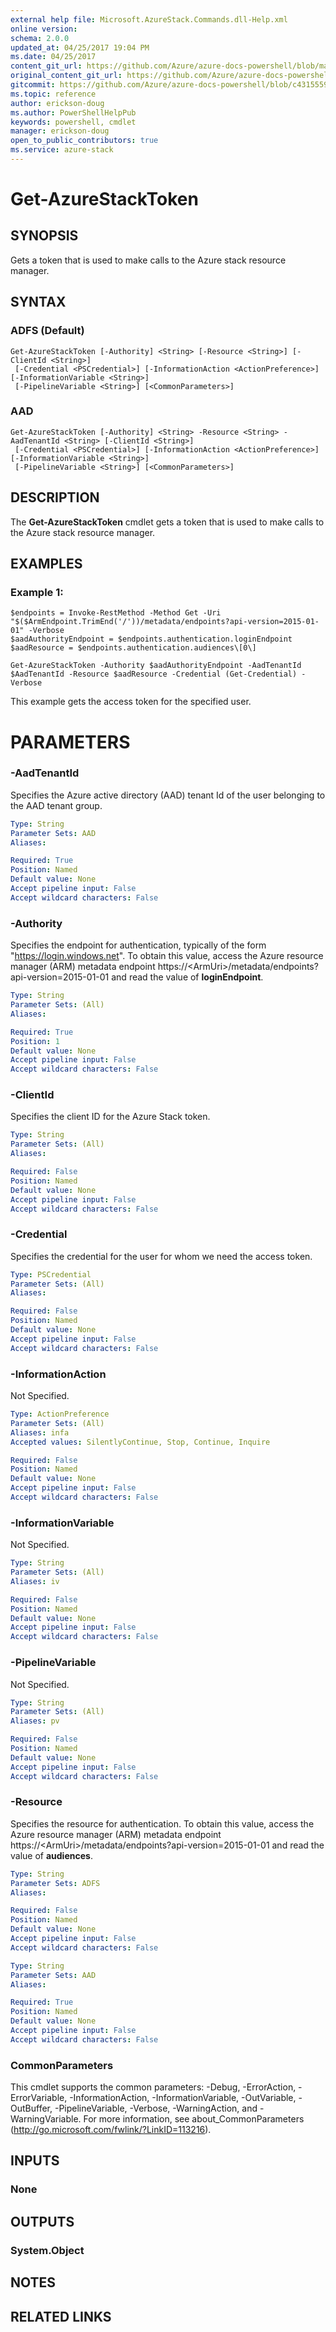 ```yaml
---
external help file: Microsoft.AzureStack.Commands.dll-Help.xml
online version:
schema: 2.0.0
updated_at: 04/25/2017 19:04 PM
ms.date: 04/25/2017
content_git_url: https://github.com/Azure/azure-docs-powershell/blob/master/azureps-cmdlets-docs/AzureStack/AzureRM.AzureStackAdmin/v0.10.6/Get-AzureStackToken.md
original_content_git_url: https://github.com/Azure/azure-docs-powershell/blob/master/azureps-cmdlets-docs/AzureStack/AzureRM.AzureStackAdmin/v0.10.6/Get-AzureStackToken.md
gitcommit: https://github.com/Azure/azure-docs-powershell/blob/c4315559410058943d9b4bbae2b76e607f21de95
ms.topic: reference
author: erickson-doug
ms.author: PowerShellHelpPub
keywords: powershell, cmdlet
manager: erickson-doug
open_to_public_contributors: true
ms.service: azure-stack
---
```


# Get-AzureStackToken

## SYNOPSIS
Gets a token that is used to make calls to the Azure stack resource manager.

## SYNTAX

### ADFS (Default)
```
Get-AzureStackToken [-Authority] <String> [-Resource <String>] [-ClientId <String>]
 [-Credential <PSCredential>] [-InformationAction <ActionPreference>] [-InformationVariable <String>]
 [-PipelineVariable <String>] [<CommonParameters>]
```

### AAD
```
Get-AzureStackToken [-Authority] <String> -Resource <String> -AadTenantId <String> [-ClientId <String>]
 [-Credential <PSCredential>] [-InformationAction <ActionPreference>] [-InformationVariable <String>]
 [-PipelineVariable <String>] [<CommonParameters>]
```

## DESCRIPTION
The **Get-AzureStackToken** cmdlet gets a token that is used to make calls to the Azure stack resource manager.

## EXAMPLES

### Example 1:
```
$endpoints = Invoke-RestMethod -Method Get -Uri "$($ArmEndpoint.TrimEnd('/'))/metadata/endpoints?api-version=2015-01-01" -Verbose
$aadAuthorityEndpoint = $endpoints.authentication.loginEndpoint
$aadResource = $endpoints.authentication.audiences\[0\]

Get-AzureStackToken -Authority $aadAuthorityEndpoint -AadTenantId $AadTenantId -Resource $aadResource -Credential (Get-Credential) -Verbose
```

This example gets the access token for the specified user.

# PARAMETERS

### -AadTenantId
Specifies the Azure active directory (AAD) tenant Id of the user belonging to the AAD tenant group.

```yaml
Type: String
Parameter Sets: AAD
Aliases:

Required: True
Position: Named
Default value: None
Accept pipeline input: False
Accept wildcard characters: False
```

### -Authority
Specifies the endpoint for authentication, typically of the form "https://login.windows.net". To obtain this value, access the Azure resource manager (ARM) metadata endpoint https://\<ArmUri\>/metadata/endpoints?api-version=2015-01-01 and read the value of **loginEndpoint**.

```yaml
Type: String
Parameter Sets: (All)
Aliases:

Required: True
Position: 1
Default value: None
Accept pipeline input: False
Accept wildcard characters: False
```

### -ClientId
Specifies the client ID for the Azure Stack token.

```yaml
Type: String
Parameter Sets: (All)
Aliases:

Required: False
Position: Named
Default value: None
Accept pipeline input: False
Accept wildcard characters: False
```

### -Credential
Specifies the credential for the user for whom we need the access token.

```yaml
Type: PSCredential
Parameter Sets: (All)
Aliases:

Required: False
Position: Named
Default value: None
Accept pipeline input: False
Accept wildcard characters: False
```

### -InformationAction
Not Specified.

```yaml
Type: ActionPreference
Parameter Sets: (All)
Aliases: infa
Accepted values: SilentlyContinue, Stop, Continue, Inquire

Required: False
Position: Named
Default value: None
Accept pipeline input: False
Accept wildcard characters: False
```

### -InformationVariable
Not Specified.

```yaml
Type: String
Parameter Sets: (All)
Aliases: iv

Required: False
Position: Named
Default value: None
Accept pipeline input: False
Accept wildcard characters: False
```

### -PipelineVariable
Not Specified.

```yaml
Type: String
Parameter Sets: (All)
Aliases: pv

Required: False
Position: Named
Default value: None
Accept pipeline input: False
Accept wildcard characters: False
```

### -Resource
Specifies the resource for authentication. To obtain this value, access the Azure resource manager (ARM) metadata endpoint https://\<ArmUri\>/metadata/endpoints?api-version=2015-01-01 and read the value of **audiences**.

```yaml
Type: String
Parameter Sets: ADFS
Aliases:

Required: False
Position: Named
Default value: None
Accept pipeline input: False
Accept wildcard characters: False
```

```yaml
Type: String
Parameter Sets: AAD
Aliases:

Required: True
Position: Named
Default value: None
Accept pipeline input: False
Accept wildcard characters: False
```

### CommonParameters
This cmdlet supports the common parameters: -Debug, -ErrorAction, -ErrorVariable, -InformationAction, -InformationVariable, -OutVariable, -OutBuffer, -PipelineVariable, -Verbose, -WarningAction, and -WarningVariable. For more information, see about_CommonParameters (http://go.microsoft.com/fwlink/?LinkID=113216).

## INPUTS

### None

## OUTPUTS

### System.Object

## NOTES

## RELATED LINKS

